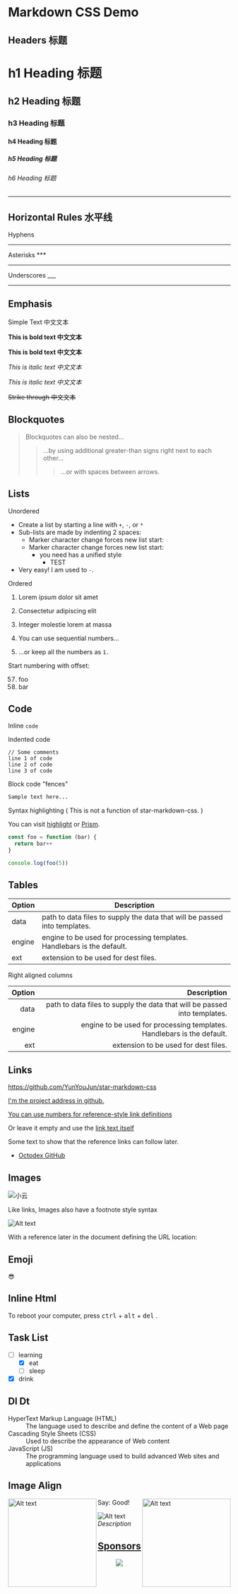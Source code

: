 # Markdown CSS Demo

## Headers 标题

# h1 Heading 标题

## h2 Heading 标题

### h3 Heading 标题

#### h4 Heading 标题

##### h5 Heading 标题

###### h6 Heading 标题

---

## Horizontal Rules 水平线

Hyphens

---

Asterisks \*\*\*

---

Underscores \_\_\_

---

## Emphasis

Simple Text 中文文本

**This is bold text 中文文本**

**This is bold text 中文文本**

_This is italic text 中文文本_

_This is italic text 中文文本_

~~Strike through 中文文本~~

## Blockquotes

> Blockquotes can also be nested...
>
> > ...by using additional greater-than signs right next to each other...
> >
> > > ...or with spaces between arrows.

## Lists

Unordered

- Create a list by starting a line with `+`, `-`, or `*`
- Sub-lists are made by indenting 2 spaces:
  - Marker character change forces new list start:
  - Marker character change forces new list start:
    - you need has a unified style
      - TEST
- Very easy! I am used to `-`.

Ordered

1. Lorem ipsum dolor sit amet
2. Consectetur adipiscing elit
3. Integer molestie lorem at massa

4. You can use sequential numbers...
5. ...or keep all the numbers as `1.`

Start numbering with offset:

57. foo
1. bar

## Code

Inline `code`

Indented code

    // Some comments
    line 1 of code
    line 2 of code
    line 3 of code

Block code "fences"

```txt
Sample text here...
```

Syntax highlighting ( This is not a function of star-markdown-css. )

You can visit [highlight](https://github.com/highlightjs/highlight.js)
or [Prism](https://github.com/PrismJS/prism).

```js
const foo = function (bar) {
  return bar++
}

console.log(foo(5))
```

## Tables

| Option | Description                                                               |
| ------ | ------------------------------------------------------------------------- |
| data   | path to data files to supply the data that will be passed into templates. |
| engine | engine to be used for processing templates. Handlebars is the default.    |
| ext    | extension to be used for dest files.                                      |

Right aligned columns

| Option |                                                               Description |
| -----: | ------------------------------------------------------------------------: |
|   data | path to data files to supply the data that will be passed into templates. |
| engine |    engine to be used for processing templates. Handlebars is the default. |
|    ext |                                      extension to be used for dest files. |

## Links

<https://github.com/YunYouJun/star-markdown-css>

[I'm the project address in github.][github]

[You can use numbers for reference-style link definitions][1]

Or leave it empty and use the [link text itself]

Some text to show that the reference links can follow later.

[github]: https://github.com/YunYouJun/star-markdown-css
[1]: https://yunyoujun.cn
[link text itself]: https://star-markdown-css.yunyoujun.cn

- [Octodex GitHub](https://octodex.github.com/)

## Images

![小云](https://cdn.jsdelivr.net/gh/YunYouJun/yun/images/yun-alpha-compressed.png "Xiao Yun")

Like links, Images also have a footnote style syntax

![Alt text][id]

With a reference later in the document defining the URL location:

[id]: https://cdn.jsdelivr.net/gh/YunYouJun/yun/images/meme/yun-good-alpha.png "Good"

## Emoji

😎

## Inline Html

To reboot your computer, press <kbd>ctrl</kbd> + <kbd>alt</kbd> + <kbd>del</kbd> .

## Task List

- [ ] learning
  - [x] eat
  - [ ] sleep
- [x] drink

## Dl Dt

<dl>
  <dt>HyperText Markup Language (HTML)</dt>
  <dd>The language used to describe and define the content of a Web page</dd>
  <dt>Cascading Style Sheets (CSS)</dt>
  <dd>Used to describe the appearance of Web content</dd>
  <dt>JavaScript (JS)</dt>
  <dd>The programming language used to build advanced Web sites and applications</dd>
</dl>

## Image Align

<img src="https://cdn.jsdelivr.net/gh/YunYouJun/yun/images/meme/yun-good-alpha.png" width="200" align="left" alt="Alt text" title="Good" />
<img src="https://cdn.jsdelivr.net/gh/YunYouJun/yun/images/meme/yun-good-alpha.png" width="200" align="right" alt="Alt text" title="Good" />

Say: Good!

<img src="https://cdn.jsdelivr.net/gh/YunYouJun/yun/images/meme/yun-good-alpha.png" alt="Alt text" title="The Dojocat" />_Description_

## [Sponsors](https://sponsors.yunyoujun.cn)

<p align="center">
  <a href="https://sponsors.yunyoujun.cn">
    <img src='https://fastly.jsdelivr.net/gh/YunYouJun/sponsors/public/sponsors.svg'/>
  </a>
</p>
